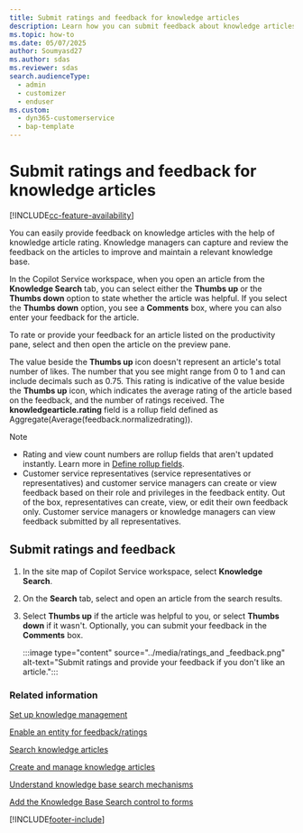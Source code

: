 ```yaml
---
title: Submit ratings and feedback for knowledge articles
description: Learn how you can submit feedback about knowledge articles.
ms.topic: how-to
ms.date: 05/07/2025
author: Soumyasd27
ms.author: sdas
ms.reviewer: sdas
search.audienceType: 
  - admin
  - customizer
  - enduser
ms.custom: 
  - dyn365-customerservice
  - bap-template
---
```


# Submit ratings and feedback for knowledge articles

[!INCLUDE[cc-feature-availability](../../includes/cc-feature-availability.md)]


You can easily provide feedback on knowledge articles with the help of knowledge article rating. Knowledge managers can capture and review the feedback on the articles to improve and maintain a relevant knowledge base.

In the Copilot Service workspace, when you open an article from the **Knowledge Search** tab, you can select either the **Thumbs up** or the **Thumbs down** option to state whether the article was helpful. If you select the **Thumbs down** option, you see a **Comments** box, where you can also enter your feedback for the article.

To rate or provide your feedback for an article listed on the productivity pane, select and then open the article on the preview pane.

The value beside the **Thumbs up** icon doesn't represent an article's total number of likes. The number that you see might range from 0 to 1 and can include decimals such as 0.75. This rating is indicative of the value beside the **Thumbs up** icon, which indicates the average rating of the article based on the feedback, and the number of ratings received. The **knowledgearticle.rating** field is a rollup field defined as Aggregate(Average(feedback.normalizedrating)).

> [!NOTE]
> - Rating and view count numbers are rollup fields that aren't updated instantly. Learn more in [Define rollup fields](../../customerengagement/on-premises/customize/define-rollup-fields.md). 
> - Customer service representatives (service representatives or representatives) and customer service managers can create or view feedback based on their role and privileges in the feedback entity. Out of the box, representatives can create, view, or edit their own feedback only. Customer service managers or knowledge managers can view feedback submitted by all representatives.

## Submit ratings and feedback

1. In the site map of Copilot Service workspace, select **Knowledge Search**.

1. On the **Search** tab, select and open an article from the search results.

1. Select **Thumbs up** if the article was helpful to you, or select **Thumbs down** if it wasn't. Optionally, you can submit your feedback in the **Comments** box.

    :::image type="content" source="../media/ratings_and _feedback.png" alt-text="Submit ratings and provide your feedback if you don't like an article.":::


### Related information

[Set up knowledge management](../administer/set-up-knowledge-management-embedded-knowledge-search.md#set-up-knowledge-management)

[Enable an entity for feedback/ratings](/dynamics365/customer-engagement/customize/enable-entity-feedback)

[Search knowledge articles](search-knowledge-articles-csh.md#search-knowledge-articles)

[Create and manage knowledge articles](customer-service-hub-user-guide-knowledge-article.md)
 
[Understand knowledge base search mechanisms](knowledge-base-search-methods.md) 

[Add the Knowledge Base Search control to forms](../administer/add-knowledge-base-search-control-forms.md#add-the-knowledge-base-search-control-to-forms)


[!INCLUDE[footer-include](../../includes/footer-banner.md)]
